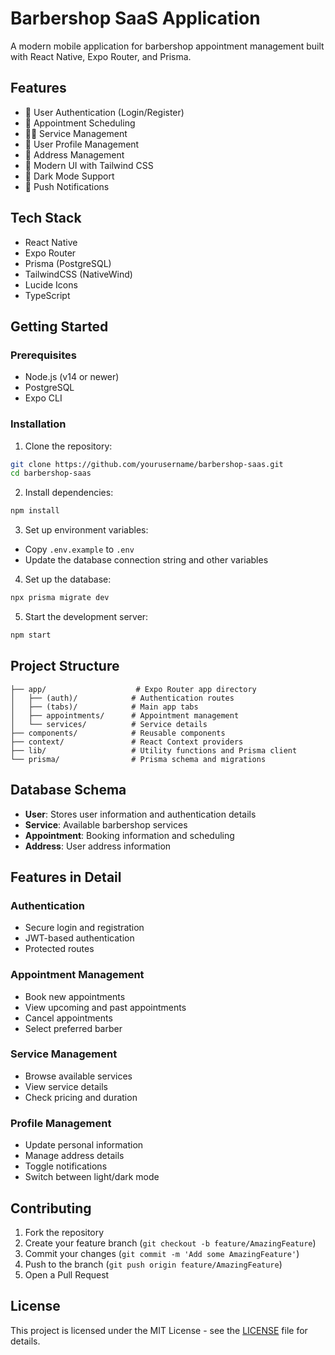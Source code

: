 # Barbershop SaaS Application

A modern mobile application for barbershop appointment management built with React Native, Expo Router, and Prisma.

## Features

- 🔐 User Authentication (Login/Register)
- 📅 Appointment Scheduling
- 💇‍♂️ Service Management
- 👤 User Profile Management
- 📍 Address Management
- 🎨 Modern UI with Tailwind CSS
- 🌙 Dark Mode Support
- 🔔 Push Notifications

## Tech Stack

- React Native
- Expo Router
- Prisma (PostgreSQL)
- TailwindCSS (NativeWind)
- Lucide Icons
- TypeScript

## Getting Started

### Prerequisites

- Node.js (v14 or newer)
- PostgreSQL
- Expo CLI

### Installation

1. Clone the repository:
```bash
git clone https://github.com/yourusername/barbershop-saas.git
cd barbershop-saas
```

2. Install dependencies:
```bash
npm install
```

3. Set up environment variables:
- Copy `.env.example` to `.env`
- Update the database connection string and other variables

4. Set up the database:
```bash
npx prisma migrate dev
```

5. Start the development server:
```bash
npm start
```

## Project Structure

```
├── app/                    # Expo Router app directory
│   ├── (auth)/            # Authentication routes
│   ├── (tabs)/            # Main app tabs
│   ├── appointments/      # Appointment management
│   └── services/          # Service details
├── components/            # Reusable components
├── context/               # React Context providers
├── lib/                   # Utility functions and Prisma client
└── prisma/                # Prisma schema and migrations
```

## Database Schema

- **User**: Stores user information and authentication details
- **Service**: Available barbershop services
- **Appointment**: Booking information and scheduling
- **Address**: User address information

## Features in Detail

### Authentication
- Secure login and registration
- JWT-based authentication
- Protected routes

### Appointment Management
- Book new appointments
- View upcoming and past appointments
- Cancel appointments
- Select preferred barber

### Service Management
- Browse available services
- View service details
- Check pricing and duration

### Profile Management
- Update personal information
- Manage address details
- Toggle notifications
- Switch between light/dark mode

## Contributing

1. Fork the repository
2. Create your feature branch (`git checkout -b feature/AmazingFeature`)
3. Commit your changes (`git commit -m 'Add some AmazingFeature'`)
4. Push to the branch (`git push origin feature/AmazingFeature`)
5. Open a Pull Request

## License

This project is licensed under the MIT License - see the [LICENSE](LICENSE) file for details.